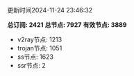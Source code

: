 更新时间2024-11-24 23:46:32

**总订阅: 2421**
**总节点: 7927**
**有效节点: 3889**
- v2ray节点: 1213
- trojan节点: 1051
- ss节点: 1623
- ssr节点: 2
